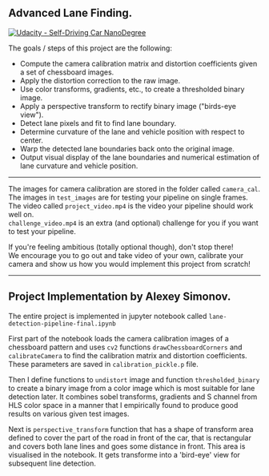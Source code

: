 ## Advanced Lane Finding.
[![Udacity - Self-Driving Car NanoDegree](https://s3.amazonaws.com/udacity-sdc/github/shield-carnd.svg)](http://www.udacity.com/drive)

The goals / steps of this project are the following:  

* Compute the camera calibration matrix and distortion coefficients given a set of chessboard images.
* Apply the distortion correction to the raw image.  
* Use color transforms, gradients, etc., to create a thresholded binary image.
* Apply a perspective transform to rectify binary image ("birds-eye view"). 
* Detect lane pixels and fit to find lane boundary.
* Determine curvature of the lane and vehicle position with respect to center.
* Warp the detected lane boundaries back onto the original image.
* Output visual display of the lane boundaries and numerical estimation of lane curvature and vehicle 
position.

---

The images for camera calibration are stored in the folder called `camera_cal`.  
The images in `test_images` are for testing your pipeline on single frames.  
The video called `project_video.mp4` is the video your pipeline should work well on.  
`challenge_video.mp4` is an extra (and optional) challenge for you if you want to 
test your pipeline.

If you're feeling ambitious (totally optional though), don't stop there!  
We encourage you to go out and take video of your own, calibrate your camera and 
show us how you would implement this project from scratch!

---

## Project Implementation by Alexey Simonov.

The entire project is implemented in jupyter notebook called `lane-detection-pipeline-final.ipynb`

First part of the notebook loads the camera calibration images of a chessboard pattern
and uses `cv2` functions `drawChessboardCorners` and `calibrateCamera` to find the calibration
matrix and distortion coefficients. 
These parameters are saved in `calibration_pickle.p` file.

Then I define functions to `undistort` image and function `thresholded_binary` 
to create a binary image from a color image which is most suitable for lane detection later. 
It combines sobel transforms, gradients and S channel from HLS color space in a manner
that I empirically found to produce good results on various given test images.

Next is `perspective_transform` function that has a shape of transform area defined to
cover the part of the road in front of the car, that is rectangular and covers both lane lines
and goes some distance in front. This area is visualised in the notebook.
It gets transforme into a 'bird-eye' view for subsequent line detection.





